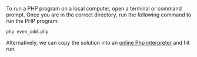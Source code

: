 To run a PHP program on a local computer, open a terminal or command prompt. 
Once you are in the correct directory, run the following command to run the PHP program:

```console
php even_odd.php
```

Alternatively, we can copy the solution into an [online Php interpreter][2]
and hit run.

[1]: https://www.w3schools.com/php/php_compiler.asp
[2]: https://www.programiz.com/php/online-compiler